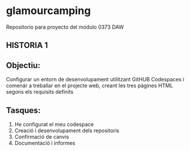 # glamourcamping
Repositorio para proyecto del módulo 0373 DAW
## HISTORIA 1

## Objectiu:

Configurar un entorn de desenvolupament utilitzant GitHUB Codespaces i comenár a treballar en el projecte web, creant les tres pàgines HTML segons els requisits definits
## Tasques:

1. He configurat el meu codespace
2. Creació i desenvolupament dels repositoris
3. Confirmació de canvis
4. Documentació i informes